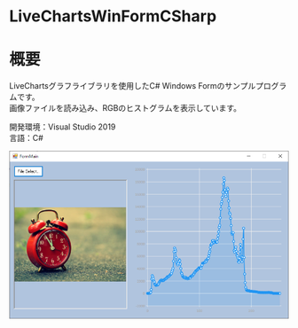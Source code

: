 # LiveChartsWinFormCSharp

# 概要
LiveChartsグラフライブラリを使用したC# Windows Formのサンプルプログラムです。  
画像ファイルを読み込み、RGBのヒストグラムを表示しています。

開発環境：Visual Studio 2019  
言語：C#

![スクリーンショット](https://github.com/toshinomi/LiveChartsWinFormCSharp/blob/master/LiveChartsWinFormCSharp.png)
